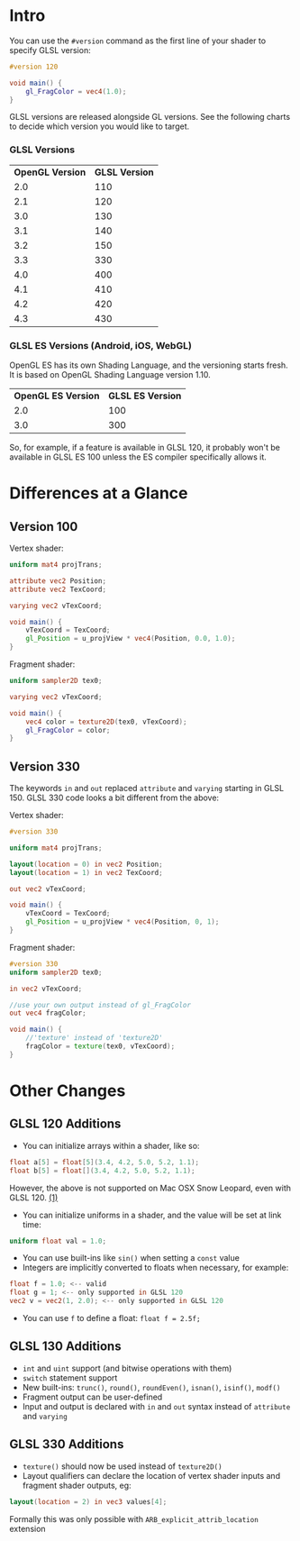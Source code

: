 # Intro

You can use the `#version` command as the first line of your shader to specify GLSL version:

```glsl
#version 120

void main() {
    gl_FragColor = vec4(1.0);
}
```

GLSL versions are released alongside GL versions. See the following charts to decide which version you would like to target.

### GLSL Versions

<table>
    <tr>
        <td><b>OpenGL Version</b></td>
        <td><b>GLSL Version</b></td>
    </tr>
    <tr>
        <td>2.0</td>
        <td>110</td>
    </tr>
    <tr>
        <td>2.1</td>
        <td>120</td>
    </tr>
    <tr>
        <td>3.0</td>
        <td>130</td>
    </tr>
    <tr>
        <td>3.1</td>
        <td>140</td>
    </tr>
    <tr>
        <td>3.2</td>
        <td>150</td>
    </tr>
    <tr>
        <td>3.3</td>
        <td>330</td>
    </tr>
    <tr>
        <td>4.0</td>
        <td>400</td>
    </tr>
    <tr>
        <td>4.1</td>
        <td>410</td>
    </tr>
    <tr>
        <td>4.2</td>
        <td>420</td>
    </tr>
    <tr>
        <td>4.3</td>
        <td>430</td>
    </tr>
</table>

### GLSL ES Versions (Android, iOS, WebGL)

OpenGL ES has its own Shading Language, and the versioning starts fresh. It is based on OpenGL Shading Language version 1.10.

<table>
    <tr>
        <td><b>OpenGL ES Version</b></td>
        <td><b>GLSL ES Version</b></td>
    </tr>
    <tr>
        <td>2.0</td>
        <td>100</td>
    </tr>
    <tr>
        <td>3.0</td>
        <td>300</td>
    </tr>
</table>

So, for example, if a feature is available in GLSL 120, it probably won't be available in GLSL ES 100 unless the ES compiler specifically allows it.

# Differences at a Glance

## Version 100

Vertex shader:
```glsl
uniform mat4 projTrans;

attribute vec2 Position;
attribute vec2 TexCoord;

varying vec2 vTexCoord;

void main() {
	vTexCoord = TexCoord;
	gl_Position = u_projView * vec4(Position, 0.0, 1.0);
}
```

Fragment shader:
```glsl
uniform sampler2D tex0;

varying vec2 vTexCoord;

void main() {
    vec4 color = texture2D(tex0, vTexCoord);
    gl_FragColor = color;
}
```

## Version 330

The keywords `in` and `out` replaced `attribute` and `varying` starting in GLSL 150. GLSL 330 code looks a bit different from the above:

Vertex shader:
```glsl
#version 330

uniform mat4 projTrans;

layout(location = 0) in vec2 Position;
layout(location = 1) in vec2 TexCoord;

out vec2 vTexCoord;

void main() {
	vTexCoord = TexCoord;
	gl_Position = u_projView * vec4(Position, 0, 1);
}
```

Fragment shader:
```glsl
#version 330
uniform sampler2D tex0;

in vec2 vTexCoord;

//use your own output instead of gl_FragColor 
out vec4 fragColor;

void main() {
    //'texture' instead of 'texture2D'
    fragColor = texture(tex0, vTexCoord);
}
```

# Other Changes

## GLSL 120 Additions

- You can initialize arrays within a shader, like so:
```glsl
float a[5] = float[5](3.4, 4.2, 5.0, 5.2, 1.1);
float b[5] = float[](3.4, 4.2, 5.0, 5.2, 1.1);
```
However, the above is not supported on Mac OSX Snow Leopard, even with GLSL 120. [(1)](http://openradar.appspot.com/6121615) 
- You can initialize uniforms in a shader, and the value will be set at link time:
```glsl
uniform float val = 1.0;
```
- You can use built-ins like `sin()` when setting a `const` value
- Integers are implicitly converted to floats when necessary, for example:
```glsl
float f = 1.0; <-- valid
float g = 1; <-- only supported in GLSL 120
vec2 v = vec2(1, 2.0); <-- only supported in GLSL 120
```
- You can use `f` to define a float: `float f = 2.5f;`

## GLSL 130 Additions

- `int` and `uint` support (and bitwise operations with them)
- `switch` statement support
- New built-ins: `trunc()`, `round()`, `roundEven()`, `isnan()`, `isinf()`, `modf()`
- Fragment output can be user-defined
- Input and output is declared with `in` and `out` syntax instead of `attribute` and `varying`

## GLSL 330 Additions

- `texture()` should now be used instead of `texture2D()`
- Layout qualifiers can declare the location of vertex shader inputs and fragment shader outputs, eg: 
```glsl
layout(location = 2) in vec3 values[4];
```
Formally this was only possible with `ARB_explicit_attrib_location` extension